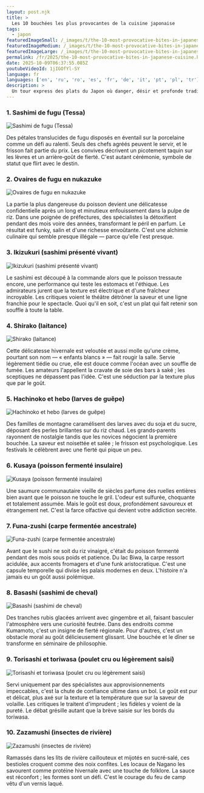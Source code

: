 ```yaml
---
layout: post.njk
title: >
  Les 10 bouchées les plus provocantes de la cuisine japonaise
tags:
  - japon
featuredImageSmall: /_images/t/the-10-most-provocative-bites-in-japanese-cuisine-cover-fr-small.webp
featuredImageMedium: /_images/t/the-10-most-provocative-bites-in-japanese-cuisine-cover-fr-medium.webp
featuredImageLarge: /_images/t/the-10-most-provocative-bites-in-japanese-cuisine-cover-fr-large.webp
permalink: /fr/2025/the-10-most-provocative-bites-in-japanese-cuisine.html
date: 2025-10-09T06:37:55.085Z
youtubeVideoId: 1jIGOfYl-SY
language: fr
languages: ['en', 'ru', 'ro', 'es', 'fr', 'de', 'it', 'pt', 'pl', 'tr']
description: >
  Un tour express des plats du Japon où danger, désir et profonde tradition se télescopent. Attendez‑vous à des arômes qui divisent des quartiers, des textures qui scandalisent les premiers rendez‑vous, et des saveurs qui déclenchent des bravades nocturnes.
---
```


### 1. Sashimi de fugu (Tessa)

![Sashimi de fugu (Tessa)](/_images/d/d6231ee255ae4652f2854fdb01dc82b5-medium.webp)

Des pétales translucides de fugu disposés en éventail sur la porcelaine comme un défi au ralenti. Seuls des chefs agréés peuvent le servir, et le frisson fait partie du prix. Les convives décrivent un picotement taquin sur les lèvres et un arrière‑goût de fierté. C'est autant cérémonie, symbole de statut que flirt avec le destin.

### 2. Ovaires de fugu en nukazuke

![Ovaires de fugu en nukazuke](/_images/e/e2ea193003828f827f78434981c2dfdd-medium.webp)

La partie la plus dangereuse du poisson devient une délicatesse confidentielle après un long et minutieux enfouissement dans la pulpe de riz. Dans une poignée de préfectures, des spécialistes la détoxifient pendant des mois voire des années, transformant le péril en parfum. Le résultat est funky, salin et d'une richesse envoûtante. C'est une alchimie culinaire qui semble presque illégale — parce qu'elle l'est presque.

### 3. Ikizukuri (sashimi présenté vivant)

![Ikizukuri (sashimi présenté vivant)](/_images/d/d900129c7b4ba60cb148013517c9339b-medium.webp)

Le sashimi est découpé à la commande alors que le poisson tressaute encore, une performance qui teste les estomacs et l'éthique. Les admirateurs jurent que la texture est électrique et d'une fraîcheur incroyable. Les critiques voient le théâtre détrôner la saveur et une ligne franchie pour le spectacle. Quoi qu'il en soit, c'est un plat qui fait retenir son souffle à toute la table.

### 4. Shirako (laitance)

![Shirako (laitance)](/_images/3/304dc036744398cfc7b94d120d6e7961-medium.webp)

Cette délicatesse hivernale est veloutée et aussi molle qu'une crème, pourtant son nom — « enfants blancs » — fait rougir la salle. Servie légèrement tiédie ou crue, elle est douce comme l'océan avec un souffle de fumée. Les amateurs l'appellent la cravate de soie des bars à saké ; les sceptiques ne dépassent pas l'idée. C'est une séduction par la texture plus que par le goût.

### 5. Hachinoko et hebo (larves de guêpe)

![Hachinoko et hebo (larves de guêpe)](/_images/6/6cecb0401b5f934c43ef8fdd6e6932af-medium.webp)

Des familles de montagne caramélisent des larves avec du soja et du sucre, déposant des perles brillantes sur du riz chaud. Les grands‑parents rayonnent de nostalgie tandis que les novices négocient la première bouchée. La saveur est noisettée et salée ; le frisson est psychologique. Les festivals le célèbrent avec une fierté qui pique un peu.

### 6. Kusaya (poisson fermenté insulaire)

![Kusaya (poisson fermenté insulaire)](/_images/5/5309e70f5918f98e7e29fb9739a9c581-medium.webp)

Une saumure communautaire vieille de siècles parfume des ruelles entières bien avant que le poisson ne touche le gril. L'odeur est sulfurée, choquante et totalement assumée. Mais le goût est doux, profondément savoureux et étrangement net. C'est la farce olfactive qui devient votre addiction secrète.

### 7. Funa-zushi (carpe fermentée ancestrale)

![Funa-zushi (carpe fermentée ancestrale)](/_images/b/b5ecc31606a887b78f0b7bac38892ae9-medium.webp)

Avant que le sushi ne soit du riz vinaigré, c'était du poisson fermenté pendant des mois sous poids et patience. Du lac Biwa, la carpe ressort acidulée, aux accents fromagers et d'une funk aristocratique. C'est une capsule temporelle qui divise les palais modernes en deux. L'histoire n'a jamais eu un goût aussi polémique.

### 8. Basashi (sashimi de cheval)

![Basashi (sashimi de cheval)](/_images/8/8587da8c450813a70d675c835204435c-medium.webp)

Des tranches rubis glacées arrivent avec gingembre et ail, faisant basculer l'atmosphère vers une curiosité feutrée. Dans des endroits comme Kumamoto, c'est un insigne de fierté régionale. Pour d'autres, c'est un obstacle moral au goût délicieusement glissant. Une bouchée et le dîner se transforme en séminaire de philosophie.

### 9. Torisashi et toriwasa (poulet cru ou légèrement saisi)

![Torisashi et toriwasa (poulet cru ou légèrement saisi)](/_images/1/13084f2962f6df04ee99d522aba7e302-medium.webp)

Servi uniquement par des spécialistes aux approvisionnements impeccables, c'est la chute de confiance ultime dans un bol. Le goût est pur et délicat, plus axé sur la texture et la température que sur la saveur de volaille. Les critiques le traitent d'imprudent ; les fidèles y voient de la pureté. Le débat grésille autant que la brève saisie sur les bords du toriwasa.

### 10. Zazamushi (insectes de rivière)

![Zazamushi (insectes de rivière)](/_images/7/767b85094885ccf84be19c4f30667c7a-medium.webp)

Ramassés dans les lits de rivière caillouteux et mijotés en sucré‑salé, ces bestioles croquent comme des noix confites. Les locaux de Nagano les savourent comme protéine hivernale avec une touche de folklore. La sauce est réconfort ; les formes sont un défi. C'est le courage du feu de camp vêtu d'un vernis laqué.

